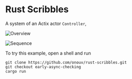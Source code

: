 # Rust Scribbles

A  system of an Actix actor  `Controller`, 

![Overview](http://www.plantuml.com/plantuml/proxy?cache=no&src=https://raw.githubusercontent.com/onouv/rust-scribbles/early-async-checking/doc/setup.cmp.puml)

![Sequence](http://www.plantuml.com/plantuml/proxy?cache=no&src=https://raw.githubusercontent.com/onouv/rust-scribbles/early-async-checking/doc/setup.seq.puml)

To try this example, open a shell and run 
```
git clone https://github.com/onouv/rust-scribbles.git
git checkout early-async-checking
cargo run 
```
